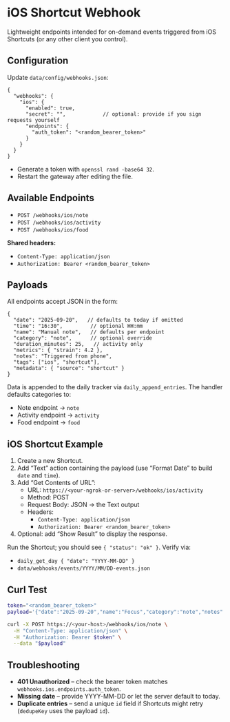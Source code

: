 # iOS Shortcut Webhook

Lightweight endpoints intended for on-demand events triggered from iOS Shortcuts (or any other client you control).

## Configuration

Update `data/config/webhooks.json`:

```jsonc
{
  "webhooks": {
    "ios": {
      "enabled": true,
      "secret": "",            // optional: provide if you sign requests yourself
      "endpoints": {
        "auth_token": "<random_bearer_token>"
      }
    }
  }
}
```

- Generate a token with `openssl rand -base64 32`.
- Restart the gateway after editing the file.

## Available Endpoints

- `POST /webhooks/ios/note`
- `POST /webhooks/ios/activity`
- `POST /webhooks/ios/food`

**Shared headers:**
- `Content-Type: application/json`
- `Authorization: Bearer <random_bearer_token>`

## Payloads

All endpoints accept JSON in the form:

```jsonc
{
  "date": "2025-09-20",   // defaults to today if omitted
  "time": "16:30",         // optional HH:mm
  "name": "Manual note",   // defaults per endpoint
  "category": "note",      // optional override
  "duration_minutes": 25,   // activity only
  "metrics": { "strain": 4.2 },
  "notes": "Triggered from phone",
  "tags": ["ios", "shortcut"],
  "metadata": { "source": "shortcut" }
}
```

Data is appended to the daily tracker via `daily_append_entries`. The handler defaults categories to:
- Note endpoint → `note`
- Activity endpoint → `activity`
- Food endpoint → `food`

## iOS Shortcut Example

1. Create a new Shortcut.
2. Add “Text” action containing the payload (use “Format Date” to build `date` and `time`).
3. Add “Get Contents of URL”:
   - URL: `https://<your-ngrok-or-server>/webhooks/ios/activity`
   - Method: POST
   - Request Body: JSON → the Text output
   - Headers:
     - `Content-Type: application/json`
     - `Authorization: Bearer <random_bearer_token>`
4. Optional: add “Show Result” to display the response.

Run the Shortcut; you should see `{ "status": "ok" }`. Verify via:
- `daily_get_day { "date": "YYYY-MM-DD" }`
- `data/webhooks/events/YYYY/MM/DD-events.json`

## Curl Test

```bash
token="<random_bearer_token>"
payload='{"date":"2025-09-20","name":"Focus","category":"note","notes":"Triggered manually"}'

curl -X POST https://<your-host>/webhooks/ios/note \
  -H "Content-Type: application/json" \
  -H "Authorization: Bearer $token" \
  --data "$payload"
```

## Troubleshooting

- **401 Unauthorized** – check the bearer token matches `webhooks.ios.endpoints.auth_token`.
- **Missing date** – provide YYYY-MM-DD or let the server default to today.
- **Duplicate entries** – send a unique `id` field if Shortcuts might retry (`dedupeKey` uses the payload `id`).
